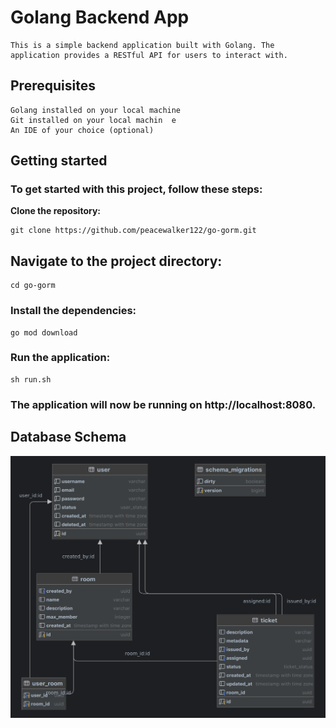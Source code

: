 # Golang Backend App
    This is a simple backend application built with Golang. The application provides a RESTful API for users to interact with.

## Prerequisites

    Golang installed on your local machine
    Git installed on your local machin  e
    An IDE of your choice (optional)

## Getting started

### To get started with this project, follow these steps:

**Clone the repository:**

    git clone https://github.com/peacewalker122/go-gorm.git
## Navigate to the project directory:
    cd go-gorm
### Install the dependencies:
    go mod download
### Run the application: 
    sh run.sh
    
### The application will now be running on http://localhost:8080.

## Database Schema
![Database Schema](./assets/jira-clone2.png "Database Schema")